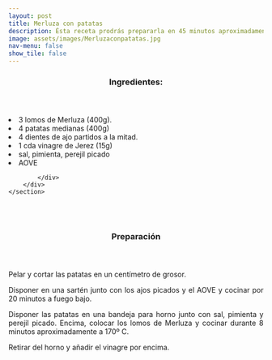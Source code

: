 ```yaml
---
layout: post
title: Merluza con patatas
description: Ésta receta prodrás prepararla en 45 minutos aproximadamente.
image: assets/images/Merluzaconpatatas.jpg
nav-menu: false
show_tile: false
---
```


<!-- Two -->
<section id="one" class="spotlights">
	<section>
		<div class="content">
			<div class="inner">
				<header class="major">
					<h3>Ingredientes:</h3>
				    </header>
				    <p><li>3 lomos de Merluza (400g).</li>
				    <li>4 patatas medianas (400g)</li>
				    <li>4 dientes de ajo partidos a la mitad.</li>
            <li>1 cda vinagre de Jerez (15g)</li>
        		<li>sal, pimienta, perejil picado</li>
        		<li>AOVE</li></p>
				
			</div>
		</div>
	</section>

<br />
<br />
<p> </p>
<p> </p>

<header class="major">
	<h3>Preparación</h3>
</header>
<p align="justify">Pelar y cortar las patatas en un centímetro de
grosor.</p>

<p align="justify">Disponer en una sartén junto con los ajos picados
y el AOVE y cocinar por 20 minutos a fuego bajo.</p>

<p align="justify">Disponer las patatas en una bandeja para horno
junto con sal, pimienta y perejil picado. Encima,
colocar los lomos de Merluza y cocinar durante 8
minutos aproximadamente a 170º C.</p>

<p align="justify">Retirar del horno y añadir el vinagre por encima.</p>	
</section>


